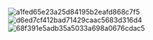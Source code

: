 ![a1fed65e23a25d84195b2eafd868c7f5](https://github.com/user-attachments/assets/b5658cbc-defc-49e2-8510-c208ec31cbab)
![d6ed7cf412bad71429caac5683d316d4](https://github.com/user-attachments/assets/09c1ae8a-1f90-4e25-bc1f-42c031280b59)
![68f391e5adb35a5033a698a0676cdac5](https://github.com/user-attachments/assets/85a2fa88-7276-4c4d-8cbf-95a45b41a212)
